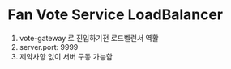 # Fan Vote Service LoadBalancer 

1. vote-gateway 로 진입하기전 로드벨런서 역활
2. server.port: 9999
3. 제약사항 없이 서버 구동 가능함